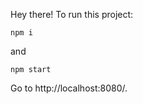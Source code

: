 Hey there! To run this project:

```
npm i
```

and

```
npm start
```

Go to http://localhost:8080/.


